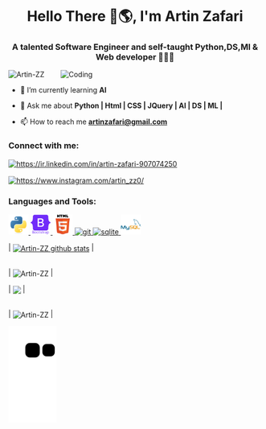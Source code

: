 <h1 align="center">Hello There 👋🌎, I'm Artin Zafari</h1>
<h3 align="center">A talented Software Engineer and self-taught Python,DS,Ml & Web developer 👨‍💻🐍</h3>
<img align="right" alt="Coding" width="400" src="https://i.pinimg.com/originals/f9/13/57/f9135788c6aeeec438abb986f283936c.gif">

<p align="left"> <img src="https://komarev.com/ghpvc/?username=Artin-ZZ&label=Profile%20views&color=0e75b6&style=flat" alt="Artin-ZZ" /> </p>


- 🌱 I’m currently learning **AI**

- 💬 Ask me about **Python | Html | CSS | JQuery | AI | DS | ML |**

- 📫 How to reach me **artinzafari@gmail.com**

<div>
<h3 align="left">Connect with me:</h3>

<p align="left">

<a href="https://ir.linkedin.com/in/artin-zafari-907074250" target="blank"><img align="center" src="https://raw.githubusercontent.com/rahuldkjain/github-profile-readme-generator/master/src/images/icons/Social/linked-in-alt.svg" alt="https://ir.linkedin.com/in/artin-zafari-907074250" height="30" width="40" /></a>

  
<a href="http://www.youtube.com/@bytelegendshub" target="blank"><img align="center" src="https://raw.githubusercontent.com/rahuldkjain/github-profile-readme-generator/master/src/images/icons/Social/youtube.svg" alt="https://www.instagram.com/artin_zz0/" height="30" width="40" /></a>

</div>

<div>
<h3 align="left">Languages and Tools:</h3>

<p align="left"> <a href="https://www.python.org" target="_blank" rel="noreferrer"> <img src="https://raw.githubusercontent.com/devicons/devicon/master/icons/python/python-original.svg" alt="python" width="40" height="40"/> </a> <a href="https://getbootstrap.com" target="_blank" rel="noreferrer"> <img src="https://raw.githubusercontent.com/devicons/devicon/master/icons/bootstrap/bootstrap-plain-wordmark.svg" alt="bootstrap" width="40" height="40"/> </a> <a href="https://www.w3.org/html/" target="_blank" rel="noreferrer"> <img src="https://raw.githubusercontent.com/devicons/devicon/master/icons/html5/html5-original-wordmark.svg" alt="html5" width="40" height="40"/> </a> <a href="https://git-scm.com/" target="_blank" rel="noreferrer"> <img src="https://www.vectorlogo.zone/logos/git-scm/git-scm-icon.svg" alt="git" width="40" height="40"/> </a><a href="https://www.sqlite.org/" target="_blank" rel="noreferrer"> <img src="https://www.vectorlogo.zone/logos/sqlite/sqlite-icon.svg" alt="sqlite" width="40" height="40"/> </a> <a href="https://www.mysql.com/" target="_blank" rel="noreferrer"> <img src="https://raw.githubusercontent.com/devicons/devicon/master/icons/mysql/mysql-original-wordmark.svg" alt="mysql" width="40" height="40"/> </a> </p>

</div>

<div>
  | <a href="https://github.com/Artin-ZZ/github-readme-stats"><img align="center" src="https://github-readme-stats.vercel.app/api?username=Artin-ZZ&show_icons=true&include_all_commits=true&theme=radical&hide_border=true" alt="Artin-ZZ github stats" /></a> | <br><br>
  <p>| <img align="center" src="https://github-readme-streak-stats.herokuapp.com?user=Artin-ZZ&theme=radical&hide_border=true" alt="Artin-ZZ" (https://git.io/streak-stats) /> |</p>
  | <a href="https://github.com/Artin-ZZ/github-readme-stats"><img align="center" src="https://github-readme-stats.vercel.app/api/top-langs/?username=Artin-ZZ&layout=compact&theme=radical&hide_border=true" /></a> |<br><br>
  <p>| <img align="center" src="https://github-profile-trophy.vercel.app/?username=Artin-ZZ&theme=radical&hide" alt="Artin-ZZ" (https://github.com/ryo-ma/github-profile-trophy) /> |</p>
</div>

<img align="left" alt="Coding" src="https://raw.githubusercontent.com/rafaballerini/rafaballerini/26d25a7dc705c50943f66aef6beb431253a93cd5/github-contribution-grid-snake.svg">
